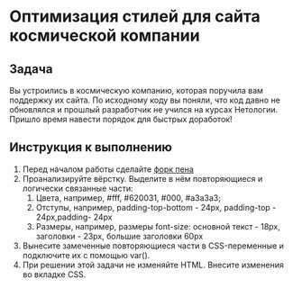 # Оптимизация стилей для сайта космической компании

## Задача

Вы устроились в космическую компанию, которая поручила вам поддержку их сайта. По исходному коду вы поняли, что код давно не обновлялся и прошлый разработчик не учился на курсах Нетологии. Пришло время навести порядок для быстрых доработок!

## Инструкция к выполнению

1. Перед началом работы сделайте [форк пена](https://codepen.io/Netology/pen/mdQeZmY)
2. Проанализируйте вёрстку. Выделите в нём повторяющиеся и логически связанные части:
   1. Цвета, например, #fff, #620031, #000, #a3a3a3;
   2. Отступы, например, padding-top-bottom - 24px, padding-top - 24px,padding- 24px
   3. Размеры, например, размеры font-size: основной текст - 18px, заголовки - 23px, большие заголовки 60px
3. Вынесите замеченные повторяющиеся части в CSS-переменные и подключите их с помощью var().
4. При решении этой задачи не изменяйте HTML. Внесите изменения во вкладке CSS.
